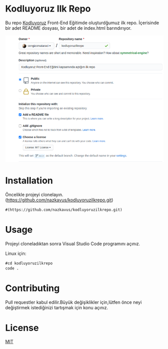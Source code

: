 # **Kodluyoruz Ilk Repo**
Bu repo [Kodluyoruz]() Front-End Eğitimde oluşturdğumuz ilk repo. İçerisinde bir adet README dosyası, bir adet de index.html barındırıyor.      


![kodluyoruz repo görsel](https://github.com/Kodluyoruz/taskforce/blob/main/git/odev1/figures/github.png?raw=true)


# **Installation**
Öncelikle projeyi clonelayın.(https://github.com/nazkavus/kodluyoruzilkrepo.git)   

    #(https://github.com/nazkavus/kodluyoruzilkrepo.git)
# **Usage**
Projeyi cloneladıktan sonra Visual Studio Code programını açınız.  

Linux için: 


    #cd kodluyoruzilkrepo
    code .

# **Contributing**
Pull requestler kabul edilir.Büyük değişiklikler için,lütfen önce neyi değiştirmek istediğinizi tartışmak için konu açınız.

# **License**
[MIT]()




 



